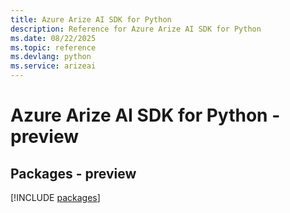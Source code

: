 ```yaml
---
title: Azure Arize AI SDK for Python
description: Reference for Azure Arize AI SDK for Python
ms.date: 08/22/2025
ms.topic: reference
ms.devlang: python
ms.service: arizeai
---
```

# Azure Arize AI SDK for Python - preview
## Packages - preview
[!INCLUDE [packages](arize-ai-index.md)]
